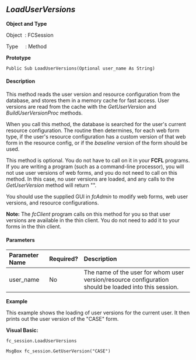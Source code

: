 _LoadUserVersions_
------------------

**Object and Type**

Object  : FCSession

Type     : Method

**Prototype**

```
Public Sub LoadUserVersions(Optional user_name As String)
```

#### Description

This method reads the user version and resource configuration from the database, and stores them in a memory cache for fast access. User versions are read from the cache with the _GetUserVersion_ and _BuildUserVersionProc_ methods.

When you call this method, the database is searched for the user's current resource configuration. The routine then determines, for each web form type, if the user's resource configuration has a custom version of that web form in the resource config, or if the _baseline_ version of the form should be used.

This method is optional. You do not have to call on it in your **FCFL** programs. If you are writing a program (such as a command-line processor), you will not use user versions of web forms, and you do not need to call on this method. In this case, no user versions are loaded, and any calls to the _GetUserVersion_ method will return "".

You should use the supplied GUI in _fcAdmin_ to modify web forms, web user versions, and resource configurations.

**Note:** The _fcClient_ program calls on this method for you so that user versions are available in the thin client. You do not need to add it to your forms in the thin client.

#### Parameters

| Parameter Name | Required? | Description |
|:--- |:--- |:--- |
| user_name | No | The name of the user for whom user version/resource configuration  should be loaded into this session. |

**Example**

This example shows the loading of user versions for the current user. It then prints out the user version of the "CASE" form.

**Visual Basic:**
```
fc_session.LoadUserVersions

MsgBox fc_session.GetUserVersion("CASE")
```